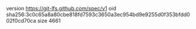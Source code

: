 version https://git-lfs.github.com/spec/v1
oid sha256:3c0c65a8a80cbe818fd7593c3650a3ec954bd9e9255d0f353bfdd002f0cd70ca
size 4661
